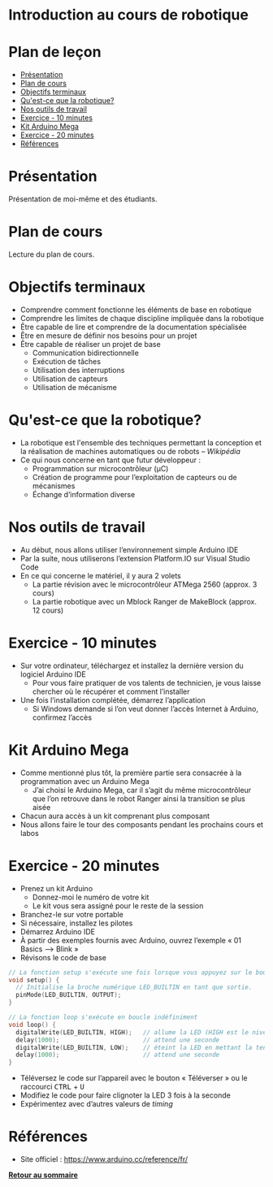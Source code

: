 # Introduction au cours de robotique <!-- omit in toc -->

# Plan de leçon <!-- omit in toc -->
- [Présentation](#présentation)
- [Plan de cours](#plan-de-cours)
- [Objectifs terminaux](#objectifs-terminaux)
- [Qu'est-ce que la robotique?](#quest-ce-que-la-robotique)
- [Nos outils de travail](#nos-outils-de-travail)
- [Exercice - 10 minutes](#exercice---10-minutes)
- [Kit Arduino Mega](#kit-arduino-mega)
- [Exercice - 20 minutes](#exercice---20-minutes)
- [Références](#références)


# Présentation
Présentation de moi-même et des étudiants.

# Plan de cours
Lecture du plan de cours.

# Objectifs terminaux
- Comprendre comment fonctionne les éléments de base en robotique
- Comprendre les limites de chaque discipline impliquée dans la robotique
- Être capable de lire et comprendre de la documentation spécialisée
- Être en mesure de définir nos besoins pour un projet
- Être capable de réaliser un projet de base
  - Communication bidirectionnelle
  - Exécution de tâches
  - Utilisation des interruptions
  - Utilisation de capteurs
  - Utilisation de mécanisme

# Qu'est-ce que la robotique?
- La robotique est l'ensemble des techniques permettant la conception et la réalisation de machines automatiques ou de robots – *Wikipédia*
- Ce qui nous concerne en tant que futur développeur :
  - Programmation sur microcontrôleur (µC)
  - Création de programme pour l’exploitation de capteurs ou de mécanismes
  - Échange d’information diverse

# Nos outils de travail
- Au début, nous allons utiliser l’environnement simple Arduino IDE
- Par la suite, nous utiliserons l’extension Platform.IO sur Visual Studio Code
- En ce qui concerne le matériel, il y aura 2 volets
  - La partie révision avec le microcontrôleur ATMega 2560 (approx. 3 cours)
  - La partie robotique avec un Mblock Ranger de MakeBlock (approx. 12 cours)

# Exercice - 10 minutes
- Sur votre ordinateur, téléchargez et installez la dernière version du logiciel Arduino IDE
  - Pour vous faire pratiquer de vos talents de technicien, je vous laisse chercher où le récupérer et comment l’installer
- Une fois l’installation complétée, démarrez l’application
  - Si Windows demande si l’on veut donner l’accès Internet à Arduino, confirmez l’accès

# Kit Arduino Mega
- Comme mentionné plus tôt, la première partie sera consacrée à la programmation avec un Arduino Mega
  - J’ai choisi le Arduino Mega, car il s’agit du même microcontrôleur que l’on retrouve dans le robot Ranger ainsi la transition se plus aisée
- Chacun aura accès à un kit comprenant plus composant
- Nous allons faire le tour des composants pendant les prochains cours et labos

# Exercice - 20 minutes
- Prenez un kit Arduino
  - Donnez-moi le numéro de votre kit
  - Le kit vous sera assigné pour le reste de la session
- Branchez-le sur votre portable
- Si nécessaire, installez les pilotes
- Démarrez Arduino IDE
- À partir des exemples fournis avec Arduino, ouvrez l’exemple « 01 Basics --> Blink »
- Révisons le code de base

```cpp
// La fonction setup s'exécute une fois lorsque vous appuyez sur le bouton de réinitialisation ou alimentez la carte
void setup() {
  // Initialise la broche numérique LED_BUILTIN en tant que sortie.
  pinMode(LED_BUILTIN, OUTPUT);
}

// La fonction loop s'exécute en boucle indéfiniment
void loop() {
  digitalWrite(LED_BUILTIN, HIGH);   // allume la LED (HIGH est le niveau de tension)
  delay(1000);                       // attend une seconde
  digitalWrite(LED_BUILTIN, LOW);    // éteint la LED en mettant la tension à LOW
  delay(1000);                       // attend une seconde
}

```

- Téléversez le code sur l’appareil avec le bouton « Téléverser » ou le raccourci <kbd>CTRL</kbd> + <kbd>U</kbd>
- Modifiez le code pour faire clignoter la LED 3 fois à la seconde
- Expérimentez avec d’autres valeurs de *timing*

# Références
- Site officiel : https://www.arduino.cc/reference/fr/

**[Retour au sommaire](../README.md)**

